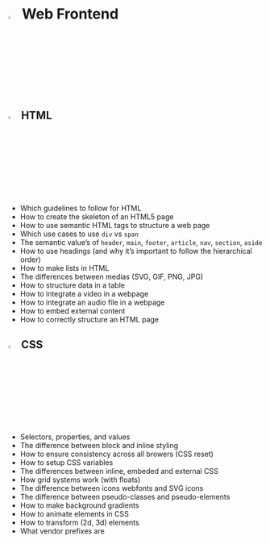 # <img src="https://upload.wikimedia.org/wikipedia/commons/thumb/6/61/HTML5_logo_and_wordmark.svg/640px-HTML5_logo_and_wordmark.svg.png" width="4%" height="4%"></img>  Web Frontend

## <img src="https://upload.wikimedia.org/wikipedia/commons/thumb/6/61/HTML5_logo_and_wordmark.svg/640px-HTML5_logo_and_wordmark.svg.png" width="4%" height="4%"></img> HTML



-   Which guidelines to follow for HTML
-   How to create the skeleton of an HTML5 page
-   How to use semantic HTML tags to structure a web page
-   Which use cases to use  `div`  vs  `span`
-   The semantic value’s of  `header`,  `main`,  `footer`,  `article`,  `nav`,  `section`,  `aside`
-   How to use headings (and why it’s important to follow the hierarchical order)
-   How to make lists in HTML
-   The differences between medias (SVG, GIF, PNG, JPG)
-   How to structure data in a table
-   How to integrate a video in a webpage
-   How to integrate an audio file in a webpage
-   How to embed external content
-   How to correctly structure an HTML page


## <img src="https://upload.wikimedia.org/wikipedia/commons/thumb/d/d5/CSS3_logo_and_wordmark.svg/1200px-CSS3_logo_and_wordmark.svg.png" width="4%" height="4%"></img> CSS

-   Selectors, properties, and values
-   The difference between block and inline styling
-   How to ensure consistency across all browers (CSS reset)
-   How to setup CSS variables
-   The differences between inline, embeded and external CSS
-   How grid systems work (with floats)
-   The difference between icons webfonts and SVG icons
-   The difference between pseudo-classes and pseudo-elements
-   How to make background gradients
-   How to animate elements in CSS
-   How to transform (2d, 3d) elements
-   What vendor prefixes are
